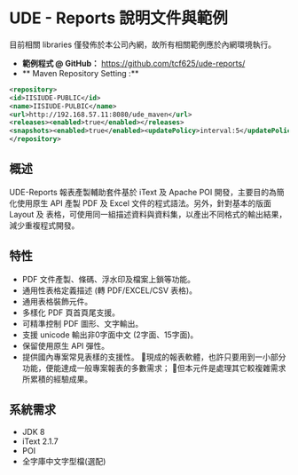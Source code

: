 # UDE - Reports 說明文件與範例

目前相關 libraries 僅發佈於本公司內網，故所有相關範例應於內網環境執行。

* **範例程式 @ GitHub：** https://github.com/tcf625/ude-reports/
* ** Maven Repository Setting :**

``` xml
<repository>
<id>IISIUDE-PUBLIC</id>
<name>IISIUDE-PULBIC</name>
<url>http://192.168.57.11:8080/ude_maven</url>
<releases><enabled>true</enabled></releases>
<snapshots><enabled>true</enabled><updatePolicy>interval:5</updatePolicy></snapshots>
</repository>
```


## 概述

UDE-Reports 報表產製輔助套件基於 iText 及 Apache POI 開發，主要目的為簡化使用原生 API 產製 PDF 及 Excel 文件的程式語法。另外，針對基本的版面 Layout 及 表格，可使用同一組描述資料與資料集，以產出不同格式的輸出結果，減少重複程式開發。

## 特性

* PDF 文件產製、條碼、浮水印及檔案上鎖等功能。 
* 通用性表格定義描述 \(轉 PDF/EXCEL/CSV 表格\)。 
* 通用表格裝飾元件。
* 多樣化 PDF 頁首頁尾支援。 
* 可精準控制 PDF 圖形、文字輸出。 
* 支援 unicode 輸出非0字面中文 \(2字面、15字面\)。 
* 保留使用原生 API 彈性。
* 提供國內專案常見表樣的支援性。
  現成的報表軟體，也許只要用到一小部分功能，便能達成一般專案報表的多數需求；
  但本元件是處理其它較複雜需求所累積的經驗成果。

## 系統需求

* JDK 8
* iText 2.1.7
* POI
* 全字庫中文字型檔(選配)


